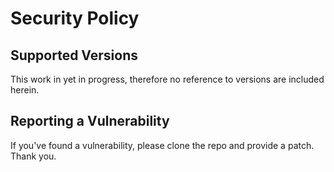 # Security Policy

## Supported Versions

This work in yet in progress, therefore no reference to versions are included herein. 

## Reporting a Vulnerability

If you've found a vulnerability, please clone the repo and provide a patch. Thank you. 
